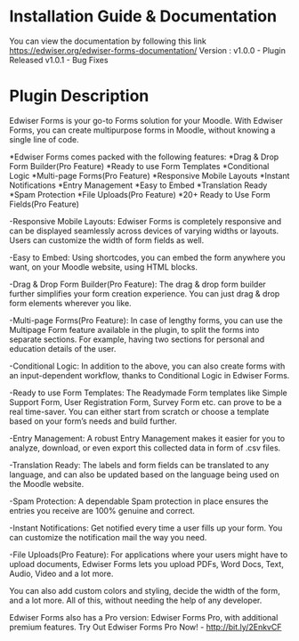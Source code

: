 Installation Guide & Documentation
==================================
You can view the documentation by following this link https://edwiser.org/edwiser-forms-documentation/
Version :
v1.0.0 - Plugin Released
v1.0.1 - Bug Fixes


Plugin Description
==================
Edwiser Forms is your go-to Forms solution for your Moodle. With Edwiser Forms, you can create multipurpose forms in Moodle, without knowing a single line of code. 

*Edwiser Forms comes packed with the following features:
*Drag & Drop Form Builder(Pro Feature)
*Ready to use Form Templates
*Conditional Logic
*Multi-page Forms(Pro Feature)
*Responsive Mobile Layouts
*Instant Notifications
*Entry Management
*Easy to Embed
*Translation Ready
*Spam Protection
*File Uploads(Pro Feature)
*20+ Ready to Use Form Fields(Pro Feature)


-Responsive Mobile Layouts: Edwiser Forms is completely responsive and can be displayed seamlessly across devices of varying widths or layouts. Users can customize the width of form fields as well. 

-Easy to Embed: Using shortcodes, you can embed the form anywhere you want, on your Moodle website, using HTML blocks. 

-Drag & Drop Form Builder(Pro Feature): The drag & drop form builder further simplifies your form creation experience. You can just drag & drop form elements wherever you like. 

-Multi-page Forms(Pro Feature): In case of lengthy forms, you can use the Multipage Form feature available in the plugin, to split the forms into separate sections. For example, having two sections for personal and education details of the user.

-Conditional Logic: In addition to the above, you can also create forms with an input-dependent workflow, thanks to Conditional Logic in Edwiser Forms.

-Ready to use Form Templates: The Readymade Form templates like Simple Support Form, User Registration Form, Survey Form etc. can prove to be a real time-saver. You can either start from scratch or choose a template based on your form’s needs and build further. 

-Entry Management: A robust Entry Management makes it easier for you to analyze, download, or even export this collected data in form of .csv files. 

-Translation Ready: The labels and form fields can be translated to any language, and can also be updated based on the language being used on the Moodle website.

-Spam Protection: A dependable Spam protection in place ensures the entries you receive are 100% genuine and correct. 

-Instant Notifications: Get notified every time a user fills up your form. You can customize the notification mail the way you need.

-File Uploads(Pro Feature): For applications where your users might have to upload documents, Edwiser Forms lets you upload PDFs, Word Docs, Text, Audio, Video and a lot more.

You can also add custom colors and styling, decide the width of the form, and a lot more. All of this, without needing the help of any developer. 

Edwiser Forms also has a Pro version: Edwiser Forms Pro, with additional premium features. Try Out Edwiser Forms Pro Now! - http://bit.ly/2EnkvCF

